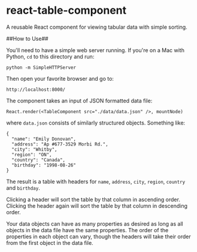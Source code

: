 # react-table-component
A reusable React component for viewing tabular data with simple sorting.

##How to Use##

You'll need to have a simple web server running. If you're on a Mac with Python, `cd` to this directory and run:

    python -m SimpleHTTPServer

Then open your favorite browser and go to:

    http://localhost:8000/

The component takes an input of JSON formatted data file:

    React.render(<TableComponent src="./data/data.json" />, mountNode)

where `data.json` consists of similarly structured objects. Something like:

    {
      "name": "Emily Donovan",
      "address": "Ap #677-3529 Morbi Rd.",
      "city": "Whitby",
      "region": "ON",
      "country": "Canada",
      "birthday": "1998-08-26"
    }

The result is a table with headers for `name`, `address`, `city`, `region`, `country` and `birthday`.

Clicking a header will sort the table by that column in ascending order. Clicking the header again will sort the table by that column in descending order.

Your data objects can have as many properties as desired as long as all objects in the data file have the same properties. The order of the properties in each object can vary, though the headers will take their order from the first object in the data file.
